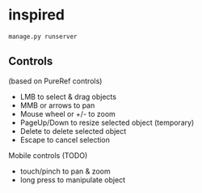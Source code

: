 # inspired

    manage.py runserver

## Controls

(based on PureRef controls)

- LMB to select & drag objects
- MMB or arrows to pan
- Mouse wheel or +/- to zoom
- PageUp/Down to resize selected object (temporary)
- Delete to delete selected object
- Escape to cancel selection

Mobile controls (TODO)

- touch/pinch to pan & zoom
- long press to manipulate object
